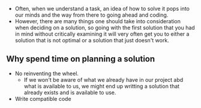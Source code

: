 - Often, when we understand a task, an idea of how to solve it pops into our minds and the way from there to going ahead and coding.
- However, there are many things one should take into consideration when deciding on a solution, so going with the first solution that you had in mind without critically examining it will very often get you to either a solution that is not optimal or a solution that just doesn't work.

## Why spend time on planning a solution
- No reinventing the wheel.
	- If we won't be aware of what we already have in our project abd what is available to us, we might end up writting a solution that already exists and is available to use.
- Write compatible code